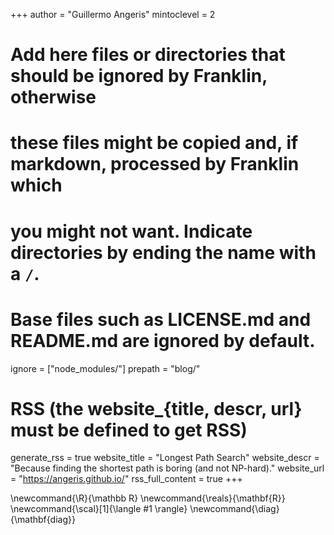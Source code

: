 <!--
Add here global page variables to use throughout your website.
-->
+++
author = "Guillermo Angeris"
mintoclevel = 2

# Add here files or directories that should be ignored by Franklin, otherwise
# these files might be copied and, if markdown, processed by Franklin which
# you might not want. Indicate directories by ending the name with a `/`.
# Base files such as LICENSE.md and README.md are ignored by default.
ignore = ["node_modules/"]
prepath = "blog/"

# RSS (the website_{title, descr, url} must be defined to get RSS)
generate_rss = true
website_title = "Longest Path Search"
website_descr = "Because finding the shortest path is boring (and not NP-hard)."
website_url = "https://angeris.github.io/"
rss_full_content = true
+++
<!--website_url   = "https://guille.site/"-->

<!--
Add here global latex commands to use throughout your pages.
-->
\newcommand{\R}{\mathbb R}
\newcommand{\reals}{\mathbf{R}}
\newcommand{\scal}[1]{\langle #1 \rangle}
\newcommand{\diag}{\mathbf{diag}}
